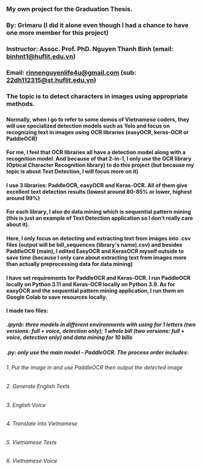 ### My own project for the Graduation Thesis.
###
### By: Grimaru (I did it alone even though I had a chance to have one more member for this project)
###
### Instructor: Assoc. Prof. PhD. Nguyen Thanh Binh (email: binhnt1@huflit.edu.vn)
###
### Email: rinnenguyenlife4u@gmail.com (sub: 22dh112315@st.huflit.edu.vn)
###
### The topic is to detect characters in images using appropriate methods.
###
###
#### Normally, when I go to refer to some demos of Vietnamese coders, they will use specialized detection models such as Yolo and focus on recognizing text in images using OCR libraries (easyOCR, keras-OCR or PaddleOCR)
####
#### For me, I feel that OCR libraries all have a detection model along with a recognition model. And because of that 2-in-1, I only use the OCR library (Optical Character Recognition library) to do this project (but because my topic is about Text Detection, I will focus more on it)
####
#### I use 3 libraries: PaddleOCR, easyOCR and Keras-OCR. All of them give excellent text detection results (lowest around 80-85% or lower, highest around 99%)
####
#### For each library, I also do data mining which is sequential pattern mining (this is just an example of Text Detection application so I don't really care about it).
####
#### Here, I only focus on detecting and extracting text from images into .csv files (output will be bill_sequences (library's name).csv) and besides PaddleOCR (main), I edited EasyOCR and KerasOCR myself outside to save time (because I only care about extracting text from images more than actually preprocessing data for data mining)
####
#### I have set requirements for PaddleOCR and Keras-OCR. I run PaddleOCR locally on Python 3.11 and Keras-OCR locally on Python 3.9. As for easyOCR and the sequential pattern mining application, I run them on Google Colab to save resources locally.
####
#### I made two files: 
##### .ipynb: three models in different environments with using for 1 letters (two versions: full + voice, detection only); 1 whole bill (two versions: full + voice, detection only) and data mining for 10 bills 
##### .py: only use the main model - PaddleOCR. The process order includes:
###### 1. Put the image in and use PaddleOCR then output the detected image
###### 2. Generate English Texts
###### 3. English Voice
###### 4. Translate into Vietnamese
###### 5. Vietnamese Texts
###### 6. Vietnamese Voice
